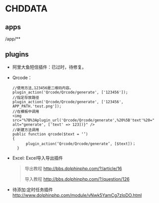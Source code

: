 CHDDATA
===============

## apps
/app/**

## plugins

* 阿里大鱼短信插件：已过时，待修复。
* Qrcode：
  ```
  //使用方法,123456是二维码内容。
  plugin_action('Qrcode/Qrcode/generate', ['123456']);
  //指定存放路径
  plugin_action('Qrcode/Qrcode/generate', ['123456', APP_PATH.'test.png']);
  //在模板中调用
  <img src="%7B%3Aplugin_url('Qrcode/Qrcode/generate',%20%5B'text'%20=" alt="generate', ['text' => 123])}" />
  //新建方法调用
  public function qrcode($text = ‘’)
  {
  		plugin_action(‘Qrcode/Qrcode/generate’, [$text])；
  	}
  ```
* Excel: Excel导入导出插件
  
  > 导出教程
  > http://bbs.dolphinphp.com/?/article/16
  >
  > 导入教程
  > http://bbs.dolphinphp.com/?/question/126

* 待添加:定时任务插件 http://www.dolphinphp.com/module/vNwk5YamCg7zloDO.html

